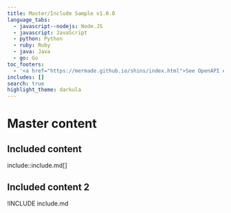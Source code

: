 ```yaml
---
title: Master/Include Sample v1.0.0
language_tabs:
  - javascript--nodejs: Node.JS
  - javascript: JavaScript
  - python: Python
  - ruby: Ruby
  - java: Java
  - go: Go
toc_footers:
  - '<a href="https://mermade.github.io/shins/index.html">See OpenAPI example</a>'
includes: []
search: true
highlight_theme: darkula
---
```


# Master content

## Included content

include::include.md[]

## Included content 2

!INCLUDE include.md


